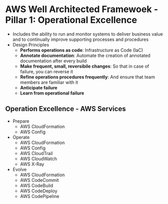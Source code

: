 # AWS Well Architected Framewoek - Pillar 1: Operational Excellence

- Includes the ability to run and monitor systems to deliver business value and to continually improve supporting processes and procedures
- Design Principles
    - **Performs operations as code**: Infrastructure as Code (IaC)
    - **Annotate documentation**: Automate the creation of annotated documentation after every build
    - **Make frequent, small, reversibile changes**: So that in case of failure, you can reverse it
    - **Refine operations procedures frequently**: And ensure that team members are familiar with it
    - **Anticipate failure**
    - **Learn from operational failure**

## Operation Excellence - AWS Services

- Prepare
    - AWS CloudFormation
    - AWS Config
- Operate
    - AWS CloudFormation
    - AWS Config
    - AWS CloudTrail
    - AWS CloudWatch
    - AWS X-Ray
- Evolve
    - AWS CloudFormation
    - AWS CodeCommit
    - AWS CodeBuild
    - AWS CodeDeploy
    - AWS CodePipeline